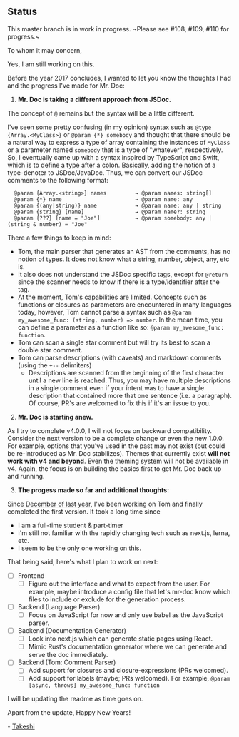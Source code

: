 ## Status

This master branch is in work in progress. ~Please see #108, #109, #110 for progress.~

To whom it may concern,

Yes, I am still working on this. 

Before the year 2017 concludes, I wanted to let you know the thoughts I had and the progress I've made for Mr. Doc:

1.  **Mr. Doc is taking a different approach from JSDoc.**

The concept of `@` remains but the syntax will be a little different.

I've seen some pretty confusing (in my opinion) syntax such as `@type {Array.<MyClass>}`  or `@param {*} somebody` and thought that there should be a natural way to express a type of array containing the instances of `MyClass` or a parameter named `somebody` that is a type of "whatever", respectively. So, I eventually came up with a syntax inspired by TypeScript and Swift, which is to define a type after a colon. Basically, adding the notion of a type-denoter to JSDoc/JavaDoc. Thus, we can convert our JSDoc comments to the following format:

```
  @param {Array.<string>} names         → @param names: string[]
  @param {*} name                       → @param name: any
  @param {(any|string)} name            → @param name: any | string
  @param {string} [name]                → @param name?: string
  @param {???} [name = "Joe"]           → @param somebody: any | (string & number) = "Joe"
```

There a few things to keep in mind:

 - Tom, the main parser that generates an AST from the comments, has no notion of types. It does not know what a string, number, object, any, etc is. 
 - It also does not understand the JSDoc specific tags, except for `@return` since the scanner needs to know if there is a type/identifier after the tag.
 - At the moment, Tom's capabilities are limited. Concepts such as functions or closures as parameters are encountered in many languages today, however, Tom cannot parse a syntax such as `@param my_awesome_func: (string, number) => number`. In the mean time, you can define a parameter as a function like so: `@param my_awesome_func: function`.
 - Tom can scan a single star comment but will try its best to scan a double star comment.
 - Tom can parse descriptions (with caveats) and markdown comments (using the `+--` delimiters)
   - Descriptions are scanned from the beginning of the first character until a new line is reached. Thus,
   you may have multiple descriptions in a single comment even if your intent was to have a single description
   that contained more that one sentence (i.e. a paragraph). Of course, PR's are welcomed to fix this if it's an issue to you.

2. **Mr. Doc is starting anew.**

As I try to complete v4.0.0, I will not focus on backward compatibility. Consider the next version to be a complete change or even the new 1.0.0. For example, options that you've used in the past may not exist (but could be re-introduced as Mr. Doc stabilizes). Themes that currently exist **will not work with v4 and beyond**. Even the theming system will not be available in v4. Again, the focus is on building the basics first to get Mr. Doc back up and running.

3. **The progess made so far and additional thoughts:**

Since [December of last year](https://github.com/mr-doc/mr-doc/pull/127/commits/130bc64974bba1a77d96a3b4f1fc75eb52435ee0), I've been working on Tom and finally completed the first version. It took a long time since 
  - I am a full-time student & part-timer 
  - I'm still not familiar with the rapidly changing tech such as next.js, lerna, etc. 
  - I seem to be the only one working on this.

That being said, here's what I plan to work on next:

  - [ ] Frontend
    - [ ] Figure out the interface and what to expect from the user.
          For example, maybe introduce a config file that let's mr-doc 
          know which files to include or exclude for the generation process.
    
  - [ ] Backend (Language Parser)
    - [ ] Focus on JavaScript for now and only use babel as the JavaScript parser.
  
  - [ ] Backend (Documentation Generator)
    - [ ] Look into next.js which can generate static pages using React.
    - [ ] Mimic Rust's documentation generator where we can generate and serve the doc immediately.
  
  - [ ] Backend (Tom: Comment Parser)
    - [ ] Add support for closures and closure-expressions (PRs welcomed).
    - [ ] Add support for labels (maybe; PRs welcomed). For example, `@param [async, throws] my_awesome_func: function`
 
 I will be updating the readme as time goes on. 
 
 Apart from the update, Happy New Years!
 
 \- [Takeshi](https://github.com/iwatakeshi)
